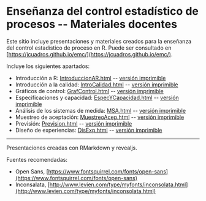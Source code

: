 # Enseñanza del control estadístico de procesos -- Materiales docentes

Este sitio incluye presentaciones y materiales creados para la enseñanza del control estadístico de proceso en R.
Puede ser consultado en [https://jcuadros.github.io/emc/](https://jcuadros.github.io/emc/).

Incluye los siguientes apartados:

- Introducción a R: [IntroduccionAR.html](https://cdn.rawgit.com/jcuadros/emc/master/01_IntroduccionAR/IntroduccionAR.html) -- [versión imprimible](https://cdn.rawgit.com/jcuadros/emc/master/01_IntroduccionAR/IntroduccionAR.html?print-pdf)
- Introducción a la calidad: [IntroCalidad.html](https://cdn.rawgit.com/jcuadros/emc/master/02_IntroCalidad/IntroCalidad.html) -- [versión imprimible](https://cdn.rawgit.com/jcuadros/emc/master/02_IntroCalidad/IntroCalidad.html?print-pdf)
- Gráficos de control: [GrafControl.html](https://cdn.rawgit.com/jcuadros/emc/master/03_GraficosControl/GrafControl.html) -- [versión imprimible](https://cdn.rawgit.com/jcuadros/emc/master/03_GraficosControl/GrafControl.html?print-pdf)
- Especificaciones y capacidad: [EspecYCapacidad.html](https://cdn.rawgit.com/jcuadros/emc/master/04_Especificaciones/EspecYCapacidad.html) -- [versión imprimible](https://cdn.rawgit.com/jcuadros/emc/master/04_Especificaciones/EspecYCapacidad.html?print-pdf)
- Análisis de los sistemas de medida: [MSA.html](https://cdn.rawgit.com/jcuadros/emc/master/05_MSA/MSA.html) -- [versión imprimible](https://cdn.rawgit.com/jcuadros/emc/master/05_MSA/MSA.html?print-pdf)
- Muestreo de aceptación: [MuestreoAcep.html](https://cdn.rawgit.com/jcuadros/emc/master/06_MuestreoAceptacion/MuestreoAcep.html) -- [versión imprimible](https://cdn.rawgit.com/jcuadros/emc/master/06_MuestreoAceptacion/MuestreoAcep.html?print-pdf)
- Previsión: [Prevision.html](https://cdn.rawgit.com/jcuadros/emc/master/07_Prevision/Prevision.html) -- [versión imprimible](https://cdn.rawgit.com/jcuadros/emc/master/07_Prevision/Prevision.html?print-pdf)
- Diseño de experiencias: [DisExp.html](https://cdn.rawgit.com/jcuadros/emc/master/08_DisenoExperimentos/DisExp.html) -- [versión imprimible](https://cdn.rawgit.com/jcuadros/emc/master/08_DisenoExperimentos/DisExp.html?print-pdf)

----

Presentaciones creadas con RMarkdown y revealjs.

Fuentes recomendadas:
- Open Sans, [https://www.fontsquirrel.com/fonts/open-sans](https://www.fontsquirrel.com/fonts/open-sans)
- Inconsalata, [http://www.levien.com/type/myfonts/inconsolata.html](http://www.levien.com/type/myfonts/inconsolata.html)
